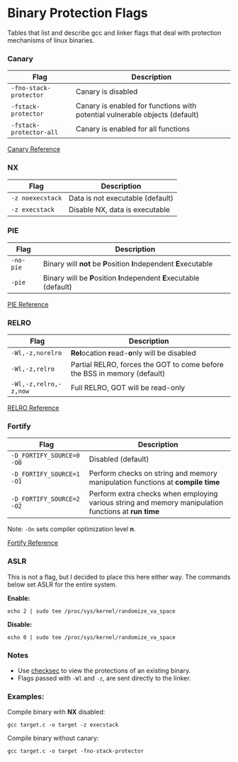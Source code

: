 # Binary Protection Flags
Tables that list and describe gcc and linker flags that deal with protection mechanisms of linux binaries.


### Canary

| Flag | Description | 
| ------------ | ------------ |
| `-fno-stack-protector` | Canary is disabled |
| `-fstack-protector` | Canary is enabled for functions with potential vulnerable objects (default) | 
| `-fstack-protector-all` | Canary is enabled for all functions |

[Canary Reference](https://ctf-wiki.github.io/ctf-wiki/pwn/linux/mitigation/canary/)

### NX

|  Flag |  Description  |
| ------------ | ------------ |
| `-z noexecstack` | Data is not executable (default) |
| `-z execstack` | Disable NX, data is executable |


### PIE

|  Flag |  Description  |
| ------------ | ------------ |
| `-no-pie` |  Binary will **not** be **P**osition **I**ndependent **E**xecutable |
| `-pie` | Binary will be **P**osition **I**ndependent **E**xecutable (default) |

[PIE Reference](https://access.redhat.com/blogs/766093/posts/1975793)

### RELRO

|  Flag |  Description  |
| ------------ | ------------ |
| `-Wl,-z,norelro` |  **Rel**ocation **r**ead-**o**nly will be disabled |
| `-Wl,-z,relro` | Partial RELRO, forces the GOT to come before the BSS in memory (default) |
| `-Wl,-z,relro,-z,now` | Full RELRO, GOT will be read-only |

[RELRO Reference](https://www.redhat.com/en/blog/hardening-elf-binaries-using-relocation-read-only-relro)

### Fortify
|  Flag |  Description  |
| ------------ | ------------ |
| `-D_FORTIFY_SOURCE=0 -O0` | Disabled (default) |
| `-D_FORTIFY_SOURCE=1 -O1` | Perform checks on string and memory manipulation functions at **compile time** |
| `-D_FORTIFY_SOURCE=2 -O2` | Perform extra checks when employing various string and memory manipulation functions at **run time** |

Note: `-On` sets compiler optimization level **n**.
  
[Fortify Reference](https://access.redhat.com/blogs/766093/posts/1976213)

### ASLR
This is not a flag, but I decided to place this here either way. The commands below set ASLR for the entire system.

**Enable:**
```
echo 2 | sudo tee /proc/sys/kernel/randomize_va_space
```
**Disable:**
```
echo 0 | sudo tee /proc/sys/kernel/randomize_va_space
```

### Notes
 * Use [checksec](https://github.com/slimm609/checksec.sh) to view the protections of an existing binary.
 * Flags passed with `-Wl` and `-z`, are sent directly to the linker.

### Examples:
Compile binary with **NX** disabled:
```
gcc target.c -o target -z execstack
```

Compile binary without canary:
```
gcc target.c -o target -fno-stack-protector
```



